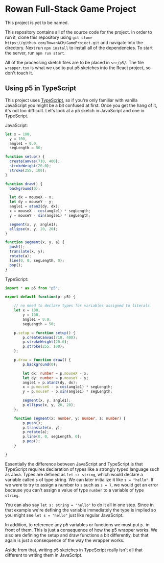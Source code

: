 # Rowan Full-Stack Game Project

This project is yet to be named.

This repository contains all of the source code for the project. In order to run it, clone this repository using
`git clone https://github.com/RowanACM/GameProject.git` and navigate into the directory. Next run `npm install` to
install all of the dependencies. To start the server, run `npm run start`.

All of the processing sketch files are to be placed in `src/p5/`. The file `wrapper.tsx` is what we use to put p5
sketches into the React project, so don't touch it.

## Using p5 in TypeScript

This project uses [TypeScript](https://www.typescriptlang.org/), so if you're only familiar with vanilla JavaScript you
might be a bit confused at first. Once you get the hang of it, it's not too difficult. Let's look at a p5 sketch in
JavaScript and one in TypeScript.

JavaScript:

```javascript
let x = 100,
  y = 100,
  angle1 = 0.0,
  segLength = 50;

function setup() {
  createCanvas(710, 400);
  strokeWeight(20.0);
  stroke(255, 100);
}

function draw() {
  background(0);

  let dx = mouseX - x;
  let dy = mouseY - y;
  angle1 = atan2(dy, dx);
  x = mouseX - cos(angle1) * segLength;
  y = mouseY - sin(angle1) * segLength;

  segment(x, y, angle1);
  ellipse(x, y, 20, 20);
}

function segment(x, y, a) {
  push();
  translate(x, y);
  rotate(a);
  line(0, 0, segLength, 0);
  pop();
}
```

TypeScript:

```typescript jsx
import * as p5 from "p5";

export default function(p: p5) {

    // no need to declare types for variables assigned to literals
    let x = 100,
        y = 100,
        angle1 = 0.0,
        segLength = 50;

    p.setup = function setup() {
        p.createCanvas(710, 400);
        p.strokeWeight(20.0);
        p.stroke(255, 100);
    };

    p.draw = function draw() {
        p.background(0);

        let dx: number = p.mouseX - x;
        let dy: number = p.mouseY - y;
        angle1 = p.atan2(dy, dx);
        x = p.mouseX - p.cos(angle1) * segLength;
        y = p.mouseY - p.sin(angle1) * segLength;

        segment(x, y, angle1);
        p.ellipse(x, y, 20, 20);
    };

    function segment(x: number, y: number, a: number) {
        p.push();
        p.translate(x, y);
        p.rotate(a);
        p.line(0, 0, segLength, 0);
        p.pop();
    }

}
```

Essentially the difference between JavaScript and TypeScript is that TypeScript requires declaration of types like a
strongly typed language such as Java. Types are defined as `let s: string`, which would declare a variable called `s`
of type string. We can later initialize it like `s = "hello"`. If we were to try to assign a number to `s` such as
`s = 7`, we would get an error because you can't assign a value of type `number` to a variable of type `string`.

You can also say `let s: string = "hello"` to do it all in one step. Since in that example we're defining the variable
immediately the type is implied so you might see `let s = "hello"` just like regular JavaScript.

In addition, to reference any p5 variables or functions we must put `p.` in front of them. This is just a consequence
of how the p5 wrapper works. We also are defining the setup and draw functions a bit differently, but that again is
just a consequence of the way the wrapper works.

Aside from that, writing p5 sketches in TypeScript really isn't all that different to writing them in JavaScript.
